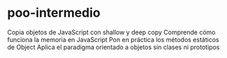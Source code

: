# poo-intermedio
Copia objetos de JavaScript con shallow y deep copy Comprende cómo funciona la memoria en JavaScript Pon en práctica los métodos estáticos de Object Aplica el paradigma orientado a objetos sin clases ni prototipos
